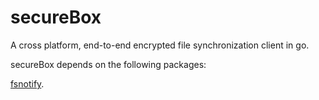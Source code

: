 secureBox
=========

A cross platform, end-to-end encrypted file synchronization client in go.

secureBox depends on the following packages:

[fsnotify](https://github.com/howeyc/fsnotify).
